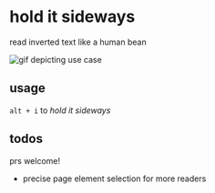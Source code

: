 hold it sideways
================
read inverted text like a human bean

![gif depicting use case](https://media.giphy.com/media/l3mZidmRfCYlZjhFS/giphy.gif)

usage
-----
`alt + i` to *hold it sideways*

todos
-----
prs welcome!

* precise page element selection for more readers
